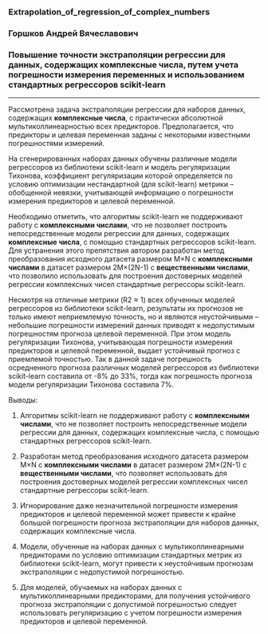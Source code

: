 ### Extrapolation_of_regression_of_complex_numbers

### Горшков Андрей Вячеславович
### Повышение точности экстраполяции регрессии для данных, содержащих комплексные числа, путем учета погрешности измерения переменных и использованием стандартных регрессоров scikit-learn
------------------------------------------

Рассмотрена задача экстраполяции регрессии для наборов данных, содержащих **комплексные числа**, с практически абсолютной мультиколлинеарностью всех предикторов. Предполагается, что предикторы и целевая переменная заданы с некоторыми известными погрешностями измерений.

На сгенерированных наборах данных обучены различные модели регрессоров из библиотеки scikit-learn и модель регуляризации Тихонова, коэффициент регуляризации которой определяется по условию оптимизации нестандартной (для scikit-learn) метрики – обобщенной невязки, учитывающей информацию о погрешности измерения предикторов и целевой переменной. 

Необходимо отметить, что алгоритмы scikit-learn не поддерживают работу с **комплексными числами**, что не позволяет построить непосредственные модели регрессии для данных, содержащих **комплексные числа**, с помощью стандартных регрессоров scikit-learn. Для устранения этого препятствия автором разработан метод преобразования исходного датасета размером M×N с **комплексными числами** в датасет размером 2M×(2N-1) с **вещественными числами**, что позволило использовать для построения достоверных моделей регрессии комплексных чисел стандартные регрессоры scikit-learn.

Несмотря на отличные метрики (R2 ≈ 1) всех обученных моделей регрессоров из библиотеки scikit-learn, результаты их прогнозов не только имеют неприемлемую точность, но и являются неустойчивыми – небольшие погрешности измерений данных приводят к недопустимым погрешностям прогноза целевой переменной. При этом модель регуляризации Тихонова, учитывающая погрешности измерения предикторов и целевой переменной, выдает устойчивый прогноз с приемлемой точностью. Так в данной задаче погрешность осредненного прогноза различных моделей регрессоров из библиотеки scikit-learn составила от -8% до 33%, тогда как погрешность прогноза модели регуляризации Тихонова составила 7%.

Выводы:
1. Алгоритмы scikit-learn не поддерживают работу с **комплексными числами**, что не позволяет построить непосредственные модели регрессии для данных, содержащих комплексные числа, с помощью стандартных регрессоров scikit-learn.
 
2. Разработан метод преобразования исходного датасета размером M×N с **комплексными числами** в датасет размером 2M×(2N-1) с **вещественными числами**, что позволяет использовать для построения достоверных моделей регрессии комплексных чисел стандартные регрессоры scikit-learn.

3. Игнорирование даже незначительной погрешности измерения предикторов и целевой переменной может привести к крайне большой погрешности прогноза экстраполяции для наборов данных, содержащих комплексные числа.

4. Модели, обученные на наборах данных с мультиколлинеарными предикторами по условию оптимизации стандартных метрик из библиотеки scikit-learn, могут привести к неустойчивым прогнозам экстраполяции с недопустимой погрешностью.

5. Для моделей, обучаемых на наборах данных с мультиколлинеарными предикторами, для получения устойчивого прогноза экстраполяции с допустимой погрешностью следует использовать регуляризацию с учетом погрешности измерения предикторов и целевой переменной.
